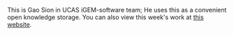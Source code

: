 This is Gao Sion in UCAS iGEM-software team;
He uses this as a convenient open knowledge storage.
You can also view this week's work at [this website](http://whatcanyousee.gearhostpreview.com/iGEM-Software/).